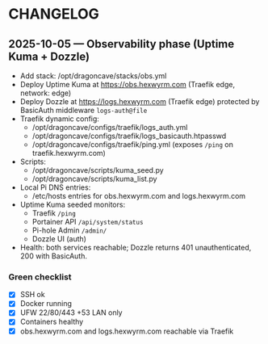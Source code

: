 # CHANGELOG

## 2025-10-05 — Observability phase (Uptime Kuma + Dozzle)

- Add stack: /opt/dragoncave/stacks/obs.yml
- Deploy Uptime Kuma at https://obs.hexwyrm.com (Traefik edge, network: edge)
- Deploy Dozzle at https://logs.hexwyrm.com (Traefik edge) protected by BasicAuth middleware `logs-auth@file`
- Traefik dynamic config:
  - /opt/dragoncave/configs/traefik/logs_auth.yml
  - /opt/dragoncave/configs/traefik/logs_basicauth.htpasswd
  - /opt/dragoncave/configs/traefik/ping.yml (exposes `/ping` on traefik.hexwyrm.com)
- Scripts:
  - /opt/dragoncave/scripts/kuma_seed.py
  - /opt/dragoncave/scripts/kuma_list.py
- Local Pi DNS entries:
  - /etc/hosts entries for obs.hexwyrm.com and logs.hexwyrm.com
- Uptime Kuma seeded monitors:
  - Traefik `/ping`
  - Portainer API `/api/system/status`
  - Pi-hole Admin `/admin/`
  - Dozzle UI (auth)
- Health: both services reachable; Dozzle returns 401 unauthenticated, 200 with BasicAuth.

### Green checklist
- [x] SSH ok
- [x] Docker running
- [x] UFW 22/80/443 +53 LAN only
- [x] Containers healthy
- [x] obs.hexwyrm.com and logs.hexwyrm.com reachable via Traefik
